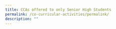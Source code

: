 ```yaml
---
title: CCAs offered to only Senior High Students
permalink: /co-curricular-activities/permalink/
description: ""
---
```

